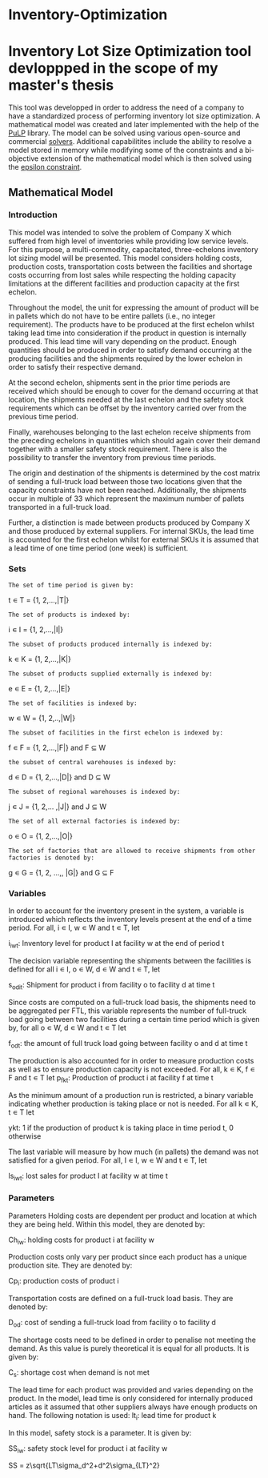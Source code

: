 # Inventory-Optimization
# **Inventory Lot Size Optimization tool** devloppped in the scope of my master's thesis

This tool was developped in order to address the need of a company to have a standardized process of performing inventory lot size optimization. A mathematical model was created and later implemented with the help of the [PuLP](https://coin-or.github.io/pulp/) library. The model can be solved using various open-source and commercial [solvers](https://coin-or.github.io/pulp/technical/solvers.html#module-pulp.apis). Additional capabilitites include the ability to resolve a model stored in memory while modifying some of the constraints and a bi-objective extension of the mathematical model which is then solved using the [epsilon constraint](https://engineering.purdue.edu/~sudhoff/ee630/Lecture09.pdf).



## Mathematical Model
### Introduction
This model was intended to solve the problem of Company X which suffered from high level of inventories while providing low service levels. For this purpose, a multi-commodity, capacitated, three-echelons inventory lot sizing model will be presented. This model considers holding costs, production costs, transportation costs between the facilities and shortage costs occurring from lost sales while respecting the holding capacity limitations at the different facilities and production capacity at the first echelon. 

Throughout the model, the unit for expressing the amount of product will be in pallets which do not have to be entire pallets (i.e., no integer requirement). The products have to be produced at the first echelon whilst taking lead time into consideration if the product in question is internally produced. This lead time will vary depending on the product. Enough quantities should be produced in order to satisfy demand occurring at the producing facilities and the shipments required by the lower echelon in order to satisfy their respective demand. 

At the second echelon, shipments sent in the prior time periods are received which should be enough to cover for the demand occurring at that location, the shipments needed at the last echelon and the safety stock requirements which can be offset by the inventory carried over from the previous time period.

Finally, warehouses belonging to the last echelon receive shipments from the preceding echelons in quantities which should again cover their demand together with a smaller safety stock requirement. There is also the possibility to transfer the inventory from previous time periods. 

The origin and destination of the shipments is determined by the cost matrix of sending a full-truck load between those two locations given that the capacity constraints have not been reached. Additionally, the shipments occur in multiple of 33 which represent the maximum number of pallets transported in a full-truck load.

Further, a distinction is made between products produced by Company X and those produced by external suppliers. For internal SKUs, the lead time is accounted for the first echelon whilst for external SKUs it is assumed that a lead time of one time period (one week) is sufficient.

### Sets

    The set of time period is given by:
t ∊ T = {1, 2,…,|T|}

	The set of products is indexed by:
i ∊ I = {1, 2,…,|I|}

	The subset of products produced internally is indexed by:
k ∊ K = {1, 2,…,|K|}

	The subset of products supplied externally is indexed by:
e ∊ E = {1, 2,…,|E|}

	The set of facilities is indexed by:
w ∊ W = {1, 2,..,|W|}

    The subset of facilities in the first echelon is indexed by:
f ∊ F = {1, 2,…,|F|} and F ⊆ W

	the subset of central warehouses is indexed by:
d ∊ D = {1, 2,…,|D|} and D ⊆ W

    The subset of regional warehouses is indexed by:
j ∊ J = {1, 2,… ,|J|} and J ⊆ W
	
    The set of all external factories is indexed by:
o ∊ O = {1, 2,…,|O|}

    The set of factories that are allowed to receive shipments from other factories is denoted by:
g ∊ G = {1, 2, …,, |G|} and G ⊆ F


### Variables
In order to account for the inventory present in the system, a variable is introduced which reflects the inventory levels present at the end of a time period. For all, i ∊ I, w ∊ W and t ∊ T, let

i<sub>iwt</sub>: Inventory level for product I at facility w at the end of period t

The decision variable representing the shipments between the facilities is defined for all i ∊ I, o ∊ W, d ∊ W and t ∊ T, let

s<sub>odit</sub>: Shipment for product i from facility o to facility d at time t

Since costs are computed on a full-truck load basis, the shipments need to be aggregated per FTL, this variable represents the number of full-truck load going between two facilities during a certain time period which is given by, for all o ∊ W, d ∊ W and t ∊ T let

f<sub>odt</sub>: the amount of full truck load going between facility o and d at time t

The production is also accounted for in order to measure production costs as well as to ensure production capacity is not exceeded. For all, k ∊ K, f ∊ F and t ∊ T let
p<sub>fkt</sub>: Production of product i at facility f at time t

As the minimum amount of a production run is restricted, a binary variable indicating whether production is taking place or not is needed. For all k ∊ K, t ∊ T let

ykt: 1 if the production of product k is taking place in time period t, 0 otherwise
	
  The last variable will measure by how much (in pallets) the demand was not satisfied for a given period. For all, I ∊ I, w ∊ W and t ∊ T, let 

ls<sub>iwt</sub>: lost sales for product I at facility w at time t 


### Parameters
Parameters
	Holding costs are dependent per product and location at which they are being held. Within this model, they are denoted by:

Ch<sub>iw</sub>: holding costs for product i at facility w

Production costs only vary per product since each product has a unique production site. They are denoted by:

Cp<sub>i</sub>: production costs of product i

Transportation costs are defined on a full-truck load basis. They are denoted by:

D<sub>od</sub>: cost of sending a full-truck load from facility o to facility d

The shortage costs need to be defined in order to penalise not meeting the demand. As this value is purely theoretical it is equal for all products. It is given by:

C<sub>s</sub>: shortage cost when demand is not met

The lead time for each product was provided and varies depending on the product. In the model, lead time is only considered for internally produced articles as it assumed that other suppliers always have enough products on hand. The following notation is used:
lt<sub>i</sub>: lead time for product k

In this model, safety stock is a parameter.  It is given by:

SS<sub>iw</sub>: safety stock level for product i at facility w

SS = z\sqrt{LT\sigma_d^2+d^2\sigma_{LT}^2}



